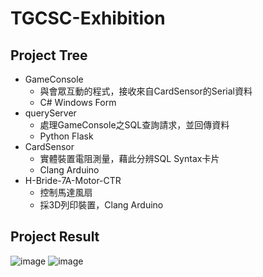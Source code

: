# TGCSC-Exhibition

## Project Tree

- GameConsole
    - 與會眾互動的程式，接收來自CardSensor的Serial資料
    - C# Windows Form
- queryServer
    - 處理GameConsole之SQL查詢請求，並回傳資料
    - Python Flask
- CardSensor
    - 實體裝置電阻測量，藉此分辨SQL Syntax卡片
    - Clang Arduino
- H-Bride-7A-Motor-CTR
    - 控制馬達風扇
    - 採3D列印裝置，Clang Arduino

## Project Result
![image](https://user-images.githubusercontent.com/23000177/233271650-8f184642-875f-4ee8-808a-fa3c21c1a7b8.png)
![image](https://user-images.githubusercontent.com/23000177/233281448-73b42c37-242f-437e-acc1-95ba46f89fe3.png)
